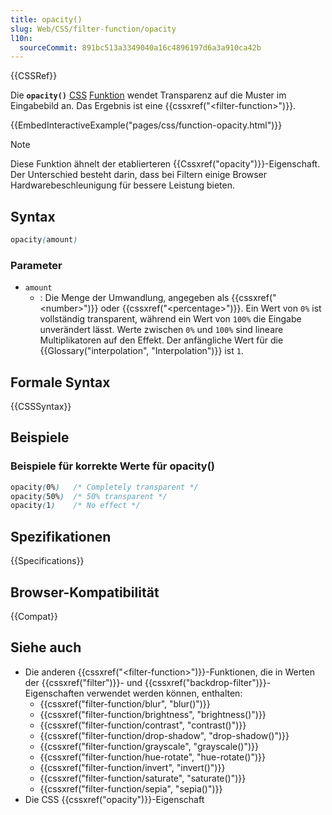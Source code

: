 ```yaml
---
title: opacity()
slug: Web/CSS/filter-function/opacity
l10n:
  sourceCommit: 891bc513a3349040a16c4896197d6a3a910ca42b
---
```


{{CSSRef}}

Die **`opacity()`** [CSS](/de/docs/Web/CSS) [Funktion](/de/docs/Web/CSS/CSS_Values_and_Units/CSS_Value_Functions) wendet Transparenz auf die Muster im Eingabebild an. Das Ergebnis ist eine {{cssxref("&lt;filter-function&gt;")}}.

{{EmbedInteractiveExample("pages/css/function-opacity.html")}}

> [!NOTE]
> Diese Funktion ähnelt der etablierteren {{Cssxref("opacity")}}-Eigenschaft. Der Unterschied besteht darin, dass bei Filtern einige Browser Hardwarebeschleunigung für bessere Leistung bieten.

## Syntax

```css
opacity(amount)
```

### Parameter

- `amount`
  - : Die Menge der Umwandlung, angegeben als {{cssxref("&lt;number&gt;")}} oder {{cssxref("&lt;percentage&gt;")}}. Ein Wert von `0%` ist vollständig transparent, während ein Wert von `100%` die Eingabe unverändert lässt. Werte zwischen `0%` und `100%` sind lineare Multiplikatoren auf den Effekt. Der anfängliche Wert für die {{Glossary("interpolation", "Interpolation")}} ist `1`.

## Formale Syntax

{{CSSSyntax}}

## Beispiele

### Beispiele für korrekte Werte für opacity()

```css
opacity(0%)   /* Completely transparent */
opacity(50%)  /* 50% transparent */
opacity(1)    /* No effect */
```

## Spezifikationen

{{Specifications}}

## Browser-Kompatibilität

{{Compat}}

## Siehe auch

- Die anderen {{cssxref("&lt;filter-function&gt;")}}-Funktionen, die in Werten der {{cssxref("filter")}}- und {{cssxref("backdrop-filter")}}-Eigenschaften verwendet werden können, enthalten:
  - {{cssxref("filter-function/blur", "blur()")}}
  - {{cssxref("filter-function/brightness", "brightness()")}}
  - {{cssxref("filter-function/contrast", "contrast()")}}
  - {{cssxref("filter-function/drop-shadow", "drop-shadow()")}}
  - {{cssxref("filter-function/grayscale", "grayscale()")}}
  - {{cssxref("filter-function/hue-rotate", "hue-rotate()")}}
  - {{cssxref("filter-function/invert", "invert()")}}
  - {{cssxref("filter-function/saturate", "saturate()")}}
  - {{cssxref("filter-function/sepia", "sepia()")}}
- Die CSS {{cssxref("opacity")}}-Eigenschaft
